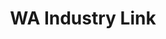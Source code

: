 ---
layout: page
permalink: "projects/twa-touch-interface"
title: WA Industry Link
client: Dept. of Jobs, Tourism, Science and Innovation
thumb: "/assets/images/projects/WA IndustryLink/industrylink.wa.gov.au_ (1)-compressed.jpg"
banner: "/assets/images/projects/WA IndustryLink/industrylink.wa.gov.au_ (1)-compressed.jpg"
desc: "State government project website."
roles: "User Experience Design. Front-end Web Development. Applying organisational rebrand to existing assets."
---